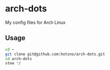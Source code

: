 # arch-dots
My config files for Arch Linux

## Usage
```sh
cd ~
git clone git@github.com:hotsno/arch-dots.git
cd arch-dots
stow */
```

